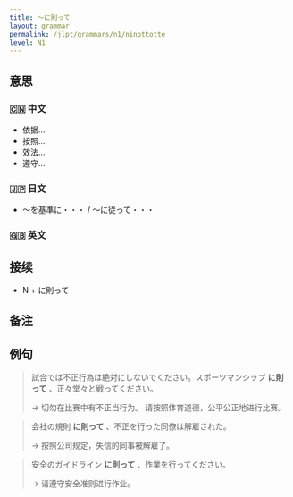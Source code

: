 ```yaml
---
title: 〜に則って
layout: grammar
permalink: /jlpt/grammars/n1/ninottotte
level: N1
---
```


## 意思

### 🇨🇳 中文

- 依据…
- 按照…
- 效法…
- 遵守…

### 🇯🇵 日文

- 〜を基準に・・・ / 〜に従って・・・

### 🇬🇧 英文


## 接续

- N + に則って

## 备注


## 例句

> 試合では不正行為は絶対にしないでください。スポーツマンシップ **に則って** 、正々堂々と戦ってください。
>
> → 切勿在比赛中有不正当行为。 请按照体育道德，公平公正地进行比赛。

> 会社の規則 **に則って** 、不正を行った同僚は解雇された。
>
> → 按照公司规定，失信的同事被解雇了。

> 安全のガイドライン **に則って** 、作業を行ってください。
>
> → 请遵守安全准则进行作业。

